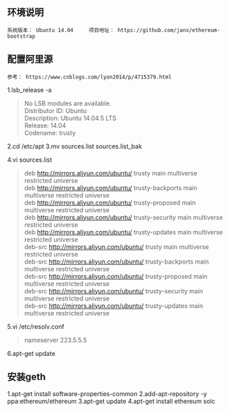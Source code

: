 
## 环境说明
`系统版本： Ubuntu 14.04    
项目地址： https://github.com/janx/ethereum-bootstrap
`

## 配置阿里源
`参考： https://www.cnblogs.com/lyon2014/p/4715379.html`

1.lsb_release -a  
> No LSB modules are available.   
Distributor ID:	Ubuntu   
Description:	Ubuntu 14.04.5 LTS   
Release:	14.04   
Codename:	trusty   

2.cd /etc/apt
3.mv sources.list sources.list_bak

 4.vi sources.list
 >deb http://mirrors.aliyun.com/ubuntu/ trusty main multiverse restricted universe  
deb http://mirrors.aliyun.com/ubuntu/ trusty-backports main multiverse restricted universe  
deb http://mirrors.aliyun.com/ubuntu/ trusty-proposed main multiverse restricted universe  
deb http://mirrors.aliyun.com/ubuntu/ trusty-security main multiverse restricted universe  
deb http://mirrors.aliyun.com/ubuntu/ trusty-updates main multiverse restricted universe  
deb-src http://mirrors.aliyun.com/ubuntu/ trusty main multiverse restricted universe  
deb-src http://mirrors.aliyun.com/ubuntu/ trusty-backports main multiverse restricted universe  
deb-src http://mirrors.aliyun.com/ubuntu/ trusty-proposed main multiverse restricted universe  
deb-src http://mirrors.aliyun.com/ubuntu/ trusty-security main multiverse restricted universe  
deb-src http://mirrors.aliyun.com/ubuntu/ trusty-updates main multiverse restricted universe  

5.vi /etc/resolv.conf 
> nameserver 223.5.5.5

6.apt-get update

## 安装geth
1.apt-get install software-properties-common
2.add-apt-repository -y ppa:ethereum/ethereum
3.apt-get update
4.apt-get install ethereum solc



